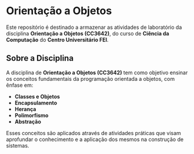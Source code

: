 # Orientação a Objetos

Este repositório é destinado a armazenar as atividades de laboratório da disciplina **Orientação a Objetos (CC3642)**, do curso de **Ciência da Computação** do **Centro Universitário FEI**.

## Sobre a Disciplina

A disciplina de **Orientação a Objetos (CC3642)** tem como objetivo ensinar os conceitos fundamentais da programação orientada a objetos, com ênfase em:

- **Classes e Objetos**
- **Encapsulamento**
- **Herança**
- **Polimorfismo**
- **Abstração**

Esses conceitos são aplicados através de atividades práticas que visam aprofundar o conhecimento e a aplicação dos mesmos na construção de sistemas.
